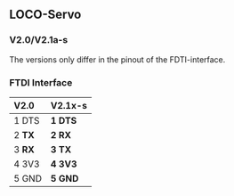 ## LOCO-Servo


### V2.0/V2.1a-s
The versions only differ in the pinout of the FDTI-interface.

### FTDI Interface
| V2.0     | V2.1x-s   |
|:---------|:----------|
| 1 DTS    | **1 DTS** |
| 2 **TX** | **2 RX**  |
| 3 **RX** | **3 TX**  |
| 4 3V3    | **4 3V3** |
| 5 GND    | **5 GND** |
